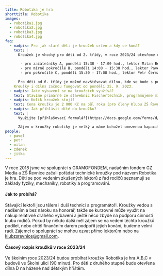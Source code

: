 ```yaml
---
title: Robotika je hra
shorttitle: Robotika
images:
  - robotika1.jpg
  - robotika2.jpg
  - robotika3.jpg
  - robotika4.jpg
faq:
  - nadpis: Pro jak staré děti je kroužek určen a kdy se koná?
    text: |
      Kroužek je vhodný pro děti od 2. třídy, v roce 2023/24 otevřeme celkem 3 kroužky:
        
       - pro začátečníky A, pondělí 15:30 - 17:00 hod., lektor Milan Beníček
       - pro mírně pokročilé B, pondělí 14:00 - 15:30 hod., lektor Pavel Jisl
       - pro pokročilé C, pondělí 15:30 - 17:00 hod., lektor Petr Čermák
 
      Pro děti od 6. třídy je možné navštěvovat dílnu, kde se bude s podporou mentorů pracovat na vlastních projektech. Dílna bude fungovat v prostorách areálu Národní házené v Řevnicích, Sportovní 981 a otevřená bude každé pondělí od 15:00 do 17:00 hod (občas do 18:00). Bližší info o dílně na webu [dilna.klubzsrevnice.cz](https://dilna.klubzsrevnice.cz/)
    Kroužky i dílna začnou fungovat od pondělí 25. 9. 2023.
  - nadpis: Jaké vybavení se na kroužcích využívá?
    text: Stavíme primárně ze stavebnic Fischertechnik, programujeme micro:bity a občas taky hrajeme Minecraft Education.
  - nadpis: Kolik kroužek stojí?
    text: Cena kroužku je 2 000 Kč na půl roku (pro členy Klubu ZŠ Řevnice, pro nečleny je cena 2 500 Kč). Získané finance využíváme na nákup vybavení a další náklady spojené s kroužkem. Kurzovné se platí na účet Klubu rodičů 2200861197 / 2010 s VS 1. 
  - nadpis: Jak přihlásit dítě do kroužku?
    text: |
      Využijte [přihlašovací formulář](https://docs.google.com/forms/d/e/1FAIpQLSel7HqKDY0iXwToyVkGUTtWGA9ypfR1fLS_1trIKctgpyCjUA/viewform)

      Zájem o kroužky robotiky je velký a máme bohužel omezenou kapacitu, kterou se snažíme navýšit. Odeslání přihlášky neznamená, že jsme mohli Vaše dítě do kroužku přijmout. Potvrzením o přijetí je zařazení čísla rodiče do WhatsApp informační skupiny ke kroužku, kde sdílíme organizační informace a informace k platbě. Děti, které by se do kroužku nedostaly, evidujeme jako náhradníky a v případě uvolnění místa se ozveme.   
people:
  - pavel
  - petr
  - milan
  - zdenek
  - jitka
---
```

V roce 2018 jsme ve spolupráci s GRAMOFONDEM, nadačním fondem GZ Media a ZŠ Řevnice začali pořádat technické kroužky pod názvem Robotika je hra. Děti se pod vedením zkušených lektorů z řad rodičů seznamují se základy fyziky, mechaniky, robotiky a programování. 

<!--vice-->

#### Jak to probíhá?

Stávající lektoři jsou tělem i duší technici a programátoři. Kroužky vedou s nadšením a bez nároku na honorář, takže se kurzovné může využít na nákup relativně drahého vybavení a ještě něco zbyde na podporu činnosti klubu rodičů. Pokud by někdo další měl zájem se na vedení těchto kroužků podílet, nebo chtěl finančním darem podpořit jejich konání, budeme velmi rádi. Zájemci o spolupráci se mohou ozvat přímo lektorům nebo na [klubzsrevnice@gmail.com](mailto:klubzsrevnice@gmail.com).

<!--vice-->

#### Časový rozpis kroužků v roce 2023/24

Ve školním roce 2023/24 budou probíhat kroužky Robotika je hra A,B,C v budově ve Školní ulici (90 minut). Pro děti z druhého stupně bude otevřena dílna D na házené nad dětským hřištěm. 
